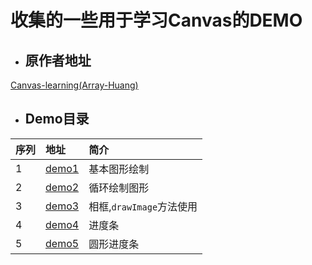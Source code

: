 # 收集的一些用于学习Canvas的DEMO 

* ## 原作者地址

[Canvas-learning(Array-Huang)](https://github.com/Array-Huang/canvas-learning)

* ## Demo目录

| 序列 | 地址 | 简介 |
|:---|:---|:---|
| 1 | [demo1](http://ccicc.top/canvas-demo/demo1.html) | 基本图形绘制 |
| 2 | [demo2](http://ccicc.top/canvas-demo/demo2.html) | 循环绘制图形 |
| 3 | [demo3](http://ccicc.top/canvas-demo/demo3.html) | 相框,`drawImage`方法使用 |
| 4 | [demo4](http://ccicc.top/canvas-demo/demo4.html) | 进度条 |
| 5 | [demo5](http://ccicc.top/canvas-demo/demo5.html) | 圆形进度条 |